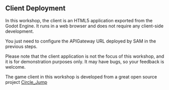 ## Client Deployment

In this workshop, the client is an HTML5 application exported from the Godot Engine. It runs in a web browser and does not require any client-side development.

You just need to configure the APIGateway URL deployed by SAM in the previous steps.

Please note that the client application is not the focus of this workshop, and it is for demonstration purposes only. It may have bugs, so your feedback is welcome.

The game client in this workshop is developed from a great open source project [Circle_Jump](https://github.com/kidscancode/circle_jump)
